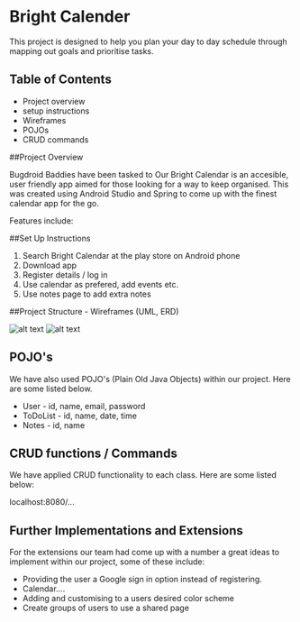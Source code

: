 # Bright Calender

This project is designed to help you plan your day to day schedule through mapping out goals and prioritise tasks.

## Table of Contents

- Project overview
- setup instructions
- Wireframes
- POJOs
- CRUD commands

##Project Overview

Bugdroid Baddies have been tasked to Our Bright Calendar is an accesible, user friendly app aimed for those looking for a way to keep organised. This was created using Android Studio and Spring to come up with the finest calendar app for the go.

Features include:


##Set Up Instructions

1. Search Bright Calendar at the play store on Android phone 
2. Download app
3. Register details / log in
4. Use calendar as prefered, add events etc.
5. Use notes page to add extra notes


##Project Structure - Wireframes (UML, ERD)

![alt text](https://github.com/katfagg/BrightCalendar/blob/main/Screenshot%202022-10-20%20at%2010.11.37.png)
![alt text](https://github.com/katfagg/BrightCalendar/blob/main/Screenshot%202022-10-20%20at%2012.27.27.png)


## POJO's

We have also used POJO's (Plain Old Java Objects) within our project. Here are some listed below.

- User - id, name, email, password
- ToDoList - id, name, date, time
- Notes - id, name


## CRUD functions / Commands

We have applied CRUD functionality to each class. Here are some listed below:

localhost:8080/...








## Further Implementations and Extensions

For the extensions our team had come up with a number a great ideas to implement within our project, some of these include:

- Providing the user a Google sign in option instead of registering.
- Calendar....
- Adding and customising to a users desired color scheme
- Create groups of users to use a shared page
